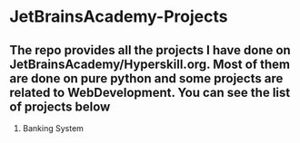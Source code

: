 # JetBrainsAcademy-Projects

## The repo provides all the projects I have done on JetBrainsAcademy/Hyperskill.org. Most of them are done on pure python and some projects are related to WebDevelopment. You can see the list of projects below

1. Banking System
